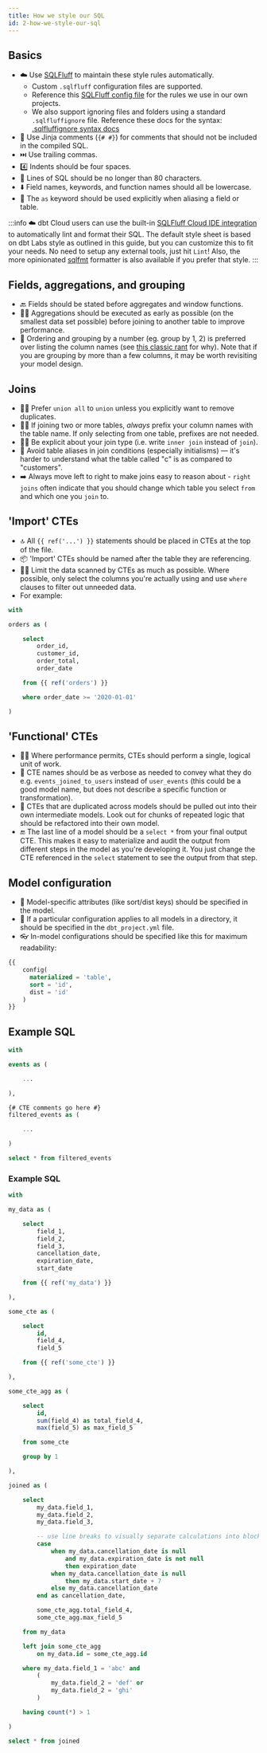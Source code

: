```yaml
---
title: How we style our SQL
id: 2-how-we-style-our-sql
---
```


## Basics

- ☁️ Use [SQLFluff](https://sqlfluff.com/) to maintain these style rules automatically.
  - Custom `.sqlfluff` configuration files are supported.
  - Reference this [SQLFluff config file](https://github.com/dbt-labs/jaffle-shop-template/blob/main/.sqlfluff) for the rules we use in our own projects.
  - We also support ignoring files and folders using a standard `.sqlfluffignore` file. Reference these docs for the syntax: [.sqlfluffignore syntax docs](https://docs.sqlfluff.com/en/stable/configuration.html#id2)
- 👻 Use Jinja comments (`{# #}`) for comments that should not be included in the compiled SQL.
- ⏭️ Use trailing commas.
- 4️⃣ Indents should be four spaces.
- 📏 Lines of SQL should be no longer than 80 characters.
- ⬇️ Field names, keywords, and function names should all be lowercase.
- 🫧 The `as` keyword should be used explicitly when aliasing a field or table.

:::info
☁️ dbt Cloud users can use the built-in [SQLFluff Cloud IDE integration](https://docs.getdbt.com/docs/cloud/dbt-cloud-ide/lint-format) to automatically lint and format their SQL. The default style sheet is based on dbt Labs style as outlined in this guide, but you can customize this to fit your needs. No need to setup any external tools, just hit `Lint`! Also, the more opinionated [sqlfmt](http://sqlfmt.com/) formatter is also available if you prefer that style.
:::

## Fields, aggregations, and grouping

- 🔙 Fields should be stated before aggregates and window functions.
- 🤏🏻 Aggregations should be executed as early as possible (on the smallest data set possible) before joining to another table to improve performance.
- 🔢 Ordering and grouping by a number (eg. group by 1, 2) is preferred over listing the column names (see [this classic rant](https://blog.getdbt.com/write-better-sql-a-defense-of-group-by-1/) for why). Note that if you are grouping by more than a few columns, it may be worth revisiting your model design.

## Joins

- 👭🏻 Prefer `union all` to `union` unless you explicitly want to remove duplicates.
- 👭🏻 If joining two or more tables, _always_ prefix your column names with the table name. If only selecting from one table, prefixes are not needed.
- 👭🏻 Be explicit about your join type (i.e. write `inner join` instead of `join`).
- 🥸 Avoid table aliases in join conditions (especially initialisms) — it's harder to understand what the table called "c" is as compared to "customers".
- ➡️ Always move left to right to make joins easy to reason about - `right joins` often indicate that you should change which table you select `from` and which one you `join` to.

## 'Import' CTEs

- 🔝 All `{{ ref('...') }}` statements should be placed in CTEs at the top of the file.
- 📦 'Import' CTEs should be named after the table they are referencing.
- 🤏🏻 Limit the data scanned by CTEs as much as possible. Where possible, only select the columns you're actually using and use `where` clauses to filter out unneeded data.
- For example:

```sql
with

orders as (

    select
        order_id,
        customer_id,
        order_total,
        order_date

    from {{ ref('orders') }}

    where order_date >= '2020-01-01'

)
```

## 'Functional' CTEs

- ☝🏻 Where performance permits, CTEs should perform a single, logical unit of work.
- 📖 CTE names should be as verbose as needed to convey what they do e.g. `events_joined_to_users` instead of `user_events` (this could be a good model name, but does not describe a specific function or transformation).
- 🌉 CTEs that are duplicated across models should be pulled out into their own intermediate models. Look out for chunks of repeated logic that should be refactored into their own model.
- 🔚 The last line of a model should be a `select *` from your final output CTE. This makes it easy to materialize and audit the output from different steps in the model as you're developing it. You just change the CTE referenced in the `select` statement to see the output from that step.

## Model configuration

- 📝 Model-specific attributes (like sort/dist keys) should be specified in the model.
- 📂 If a particular configuration applies to all models in a directory, it should be specified in the `dbt_project.yml` file.
- 👓 In-model configurations should be specified like this for maximum readability:

```sql
{{
    config(
      materialized = 'table',
      sort = 'id',
      dist = 'id'
    )
}}
```

## Example SQL

```sql
with

events as (

    ...

),

{# CTE comments go here #}
filtered_events as (

    ...

)

select * from filtered_events
```

### Example SQL

```sql
with

my_data as (

    select
        field_1,
        field_2,
        field_3,
        cancellation_date,
        expiration_date,
        start_date

    from {{ ref('my_data') }}

),

some_cte as (

    select
        id,
        field_4,
        field_5

    from {{ ref('some_cte') }}

),

some_cte_agg as (

    select
        id,
        sum(field_4) as total_field_4,
        max(field_5) as max_field_5

    from some_cte

    group by 1

),

joined as (

    select
        my_data.field_1,
        my_data.field_2,
        my_data.field_3,

        -- use line breaks to visually separate calculations into blocks
        case
            when my_data.cancellation_date is null
                and my_data.expiration_date is not null
                then expiration_date
            when my_data.cancellation_date is null
                then my_data.start_date + 7
            else my_data.cancellation_date
        end as cancellation_date,

        some_cte_agg.total_field_4,
        some_cte_agg.max_field_5

    from my_data

    left join some_cte_agg
        on my_data.id = some_cte_agg.id

    where my_data.field_1 = 'abc' and
        (
            my_data.field_2 = 'def' or
            my_data.field_2 = 'ghi'
        )

    having count(*) > 1

)

select * from joined
```

